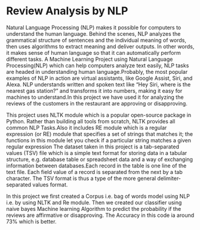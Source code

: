 # Review Analysis by NLP
Natural Language Processing (NLP) makes it possible for computers to understand the human language. Behind the scenes, NLP analyzes the grammatical structure of sentences and the individual meaning of words, then uses algorithms to extract meaning and deliver outputs. In other words, it makes sense of human language so that it can automatically perform different tasks.
A Machine Learning Project using Natural Language Processing(NLP) which can help computers analyze text easily, NLP tasks are headed in understanding human language.Probably, the most popular examples of NLP in action are virtual assistants, like Google Assist, Siri, and Alexa. NLP understands written and spoken text like “Hey Siri, where is the nearest gas station?” and transforms it into numbers, making it easy for machines to understand.In this project we have used it for analyzing the reviews of the customers in the restaurant are approving or disapproving.

This project uses NLTK module which is a popular open-source package in Python. Rather than building all tools from scratch, NLTK provides all common NLP Tasks.Also it includes RE module which is a regular expression (or RE) module that specifies a set of strings that matches it; the functions in this module let you check if a particular string matches a given regular expression The dataset taken in this project is a tab-separated values (TSV) file which is a simple text format for storing data in a tabular structure, e.g. database table or spreadsheet data and a way of exchanging information between databases.Each record in the table is one line of the text file. Each field value of a record is separated from the next by a tab character. The TSV format is thus a type of the more general delimiter-separated values format.

In this project we first created a Corpus i.e. bag of words model using NLP i.e. by using NLTK and Re module. Then we created our classifier using naive bayes Machine learning Algorithm to predict the probability if the reviews are affirmative or disapproving.
 The Accuracy in this code ia around 73% which is better. 
